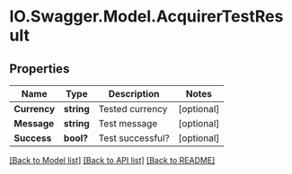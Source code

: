 # IO.Swagger.Model.AcquirerTestResult
## Properties

Name | Type | Description | Notes
------------ | ------------- | ------------- | -------------
**Currency** | **string** | Tested currency | [optional] 
**Message** | **string** | Test message | [optional] 
**Success** | **bool?** | Test successful? | [optional] 

[[Back to Model list]](../README.md#documentation-for-models) [[Back to API list]](../README.md#documentation-for-api-endpoints) [[Back to README]](../README.md)

